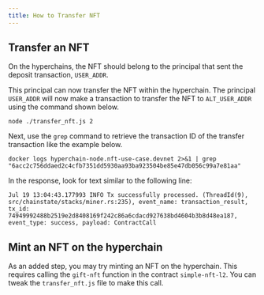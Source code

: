 ```yaml
---
title: How to Transfer NFT
---
```


## Transfer an NFT

On the hyperchains, the NFT should belong to the principal that sent the deposit transaction, `USER_ADDR`. 

This principal can now transfer the NFT within the hyperchain. The principal `USER_ADDR` will now make a transaction to transfer the NFT to `ALT_USER_ADDR` using the command shown below.

```
node ./transfer_nft.js 2
```
Next, use the `grep` command to retrieve the transaction ID of the transfer transaction like the example below.

```
docker logs hyperchain-node.nft-use-case.devnet 2>&1 | grep "6acc2c756ddaed2c4cfb7351dd5930aa93ba923504be85e47db056c99a7e81aa"
```

In the response, look for text similar to the following line:
```
Jul 19 13:04:43.177993 INFO Tx successfully processed. (ThreadId(9), src/chainstate/stacks/miner.rs:235), event_name: transaction_result, tx_id: 74949992488b2519e2d8408169f242c86a6cdacd927638bd4604b3b8d48ea187, event_type: success, payload: ContractCall
```
## Mint an NFT on the hyperchain

As an added step, you may try minting an NFT on the hyperchain. This requires calling the `gift-nft` function in the contract `simple-nft-l2`. You can tweak the `transfer_nft.js` file to make this call.